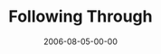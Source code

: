 ---
layout: message
category: message
series: "Hard Work"
title: "Following Through"
date: 2006-08-05-00-00
message_id: 57
audio: "http://s3.amazonaws.com/crossroads-media/media/legacy/mp3/Hard_Work_08_08-06-06_Following_Through__Mingo.mp3"
audio-duration: "32:13"
flag: "N"
---